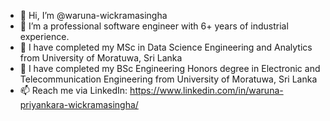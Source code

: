 - 👋 Hi, I’m @waruna-wickramasingha
- 👀 I’m a professional software engineer with 6+ years of industrial experience.
- 🌱 I have completed my MSc in Data Science Engineering and Analytics from University of Moratuwa, Sri Lanka
- 🌱 I have completed my BSc Engineering Honors degree in Electronic and Telecommunication Engineering from University of Moratuwa, Sri Lanka
- 📫 Reach me via LinkedIn: https://www.linkedin.com/in/waruna-priyankara-wickramasingha/

<!---
waruna-wickramasingha/waruna-wickramasingha is a ✨ special ✨ repository because its `README.md` (this file) appears on your GitHub profile.
You can click the Preview link to take a look at your changes.
--->
